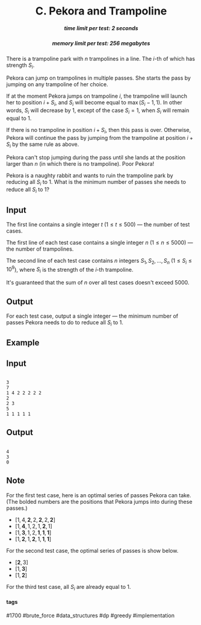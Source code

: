 <h1 style='text-align: center;'> C. Pekora and Trampoline</h1>

<h5 style='text-align: center;'>time limit per test: 2 seconds</h5>
<h5 style='text-align: center;'>memory limit per test: 256 megabytes</h5>

There is a trampoline park with $n$ trampolines in a line. The $i$-th of which has strength $S_i$.

Pekora can jump on trampolines in multiple passes. She starts the pass by jumping on any trampoline of her choice. 

If at the moment Pekora jumps on trampoline $i$, the trampoline will launch her to position $i + S_i$, and $S_i$ will become equal to $\max(S_i-1,1)$. In other words, $S_i$ will decrease by $1$, except of the case $S_i=1$, when $S_i$ will remain equal to $1$. 

If there is no trampoline in position $i + S_i$, then this pass is over. Otherwise, Pekora will continue the pass by jumping from the trampoline at position $i + S_i$ by the same rule as above.

Pekora can't stop jumping during the pass until she lands at the position larger than $n$ (in which there is no trampoline). Poor Pekora!

Pekora is a naughty rabbit and wants to ruin the trampoline park by reducing all $S_i$ to $1$. What is the minimum number of passes she needs to reduce all $S_i$ to $1$?

## Input

The first line contains a single integer $t$ ($1 \le t \le 500$) — the number of test cases.

The first line of each test case contains a single integer $n$ ($1 \leq n \leq 5000$) — the number of trampolines.

The second line of each test case contains $n$ integers $S_1, S_2, \dots, S_n$ ($1 \le S_i \le 10^9$), where $S_i$ is the strength of the $i$-th trampoline.

It's guaranteed that the sum of $n$ over all test cases doesn't exceed $5000$.

## Output

For each test case, output a single integer — the minimum number of passes Pekora needs to do to reduce all $S_i$ to $1$.

## Example

## Input


```

3
7
1 4 2 2 2 2 2
2
2 3
5
1 1 1 1 1

```
## Output


```

4
3
0

```
## Note

For the first test case, here is an optimal series of passes Pekora can take. (The bolded numbers are the positions that Pekora jumps into during these passes.)

* $[1,4,\textbf{2},2,\textbf{2},2,\textbf{2}]$
* $[1,\textbf{4},1,2,1,\textbf{2},1]$
* $[1,\textbf{3},1,2,\textbf{1},\textbf{1},\textbf{1}]$
* $[1,\textbf{2},1,\textbf{2},1,\textbf{1},\textbf{1}]$

For the second test case, the optimal series of passes is show below.

* $[\textbf{2},3]$
* $[1,\textbf{3}]$
* $[1,\textbf{2}]$

For the third test case, all $S_i$ are already equal to $1$.



#### tags 

#1700 #brute_force #data_structures #dp #greedy #implementation 